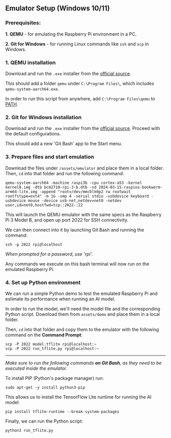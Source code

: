 ## Emulator Setup (Windows 10/11)

### Prerequisites:

**1. QEMU** - for emulating the Raspberry Pi environment in a PC.

**2. Git for Windows** - for running Linux commands like `ssh` and `scp` in Windows.

### 1. QEMU installation

Download and run the `.exe` installer from the [official source](https://qemu.weilnetz.de/w64/#:~:text=qemu%2Dw64%2Dsetup%2D20231224.exe).

This should add a folder `qemu` under `C:\Program Files\`, which includes `qemu-system-aarch64.exe`.

In order to run this script from anywhere, add `C:\Program Files\qemu` to [PATH](https://www.architectryan.com/2018/03/17/add-to-the-path-on-windows-10/).


### 2. Git for Windows installation

Download and run the `.exe` installer from the [official source](https://gitforwindows.org/). Proceed with the default configurations.

This should add a new 'Git Bash' app to the Start menu.

### 3. Prepare files and start emulation

Download the files under `/assets/emulator` and place them in a local folder. Then, `cd` into that folder and run the following command:

```shell
qemu-system-aarch64 -machine raspi3b -cpu cortex-a53 -kernel kernel8.img -dtb bcm2710-rpi-3-b.dtb -sd 2024-03-15-raspios-bookworm-arm64-lite.img -append "root=/dev/mmcblk0p2 rw rootwait rootfstype=ext4" -m 1G -smp 4 -serial stdio -usbdevice keyboard -usbdevice mouse -device usb-net,netdev=net0 -netdev user,id=net0,hostfwd=tcp::2022-:22
```

This will launch the QEMU emulator with the same specs as the Raspberry Pi 3 Model B, and open up port 2022 for SSH connectivity.

We can then connect into it by launching Git Bash and running the command:

```shell
ssh -p 2022 rpi@localhost
```
*When prompted for a password, use 'rpi'.*

Any commands we execute on this bash terminal will now run on the emulated Raspberry Pi.

### 4. Set up Python environment

We can run a simple Python demo to test the emulated Raspberry Pi and estimate its performance when running an AI model.

In order to run the model, we'll need the model file and the corresponding Python script. Download them from `assets/demo` and place them in a local folder.

Then, `cd` into that folder and copy them to the emulator with the following command on the **Command Prompt**:

```shell
scp -P 2022 model.tflite rpi@localhost:~
scp -P 2022 run_tflite.py rpi@localhost:~
```

---

*Make sure to run the following commands **on Git Bash**, as they need to be executed inside the emulator.*

To install PIP (Python's package manager) run:

```shell
sudo apt-get -y install python3-pip
```

This allows us to install the TensorFlow Lite runtime for running the AI model:

```shell
pip install tflite-runtime --break-system-packages
```

Finally, we can run the Python script:

```shell
python3 run_tflite.py
```
